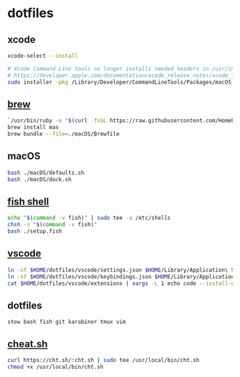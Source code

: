 # dotfiles

## xcode
```bash
xcode-select --install

# Xcode Command Line tools no longer installs needed headers in /usr/include.
# https://developer.apple.com/documentation/xcode_release_notes/xcode_10_release_notes
sudo installer -pkg /Library/Developer/CommandLineTools/Packages/macOS_SDK_headers_for_macOS_10.14.pkg -target /
```

## [brew](https://brew.sh)

```bash
`/usr/bin/ruby -e "$(curl -fsSL https://raw.githubusercontent.com/Homebrew/install/master/install)"`
brew install mas
brew bundle --file=./macOS/Brewfile
```

## macOS
```bash
bash ./macOS/defaults.sh
bash ./macOS/dock.sh
```

## [fish shell](https://fishshell.com)
```bash
echo "$(command -v fish)" | sudo tee -a /etc/shells
chsh -s "$(command -v fish)"
bash ./setup.fish
```

## [vscode](https://code.visualstudio.com)
```bash
ln -sf $HOME/dotfiles/vscode/settings.json $HOME/Library/Application\ Support/Code/User/settings.json
ln -sf $HOME/dotfiles/vscode/keybindings.json $HOME/Library/Application\ Support/Code/User/keybindings.json
cat $HOME/dotfiles/vscode/extensions | xargs -L 1 echo code --install-extension | sh
```

## dotfiles
`stow bash fish git karabiner tmux vim`

## [cheat.sh](http://cheat.sh)
```bash
curl https://cht.sh/:cht.sh | sudo tee /usr/local/bin/cht.sh
chmod +x /usr/local/bin/cht.sh
```

